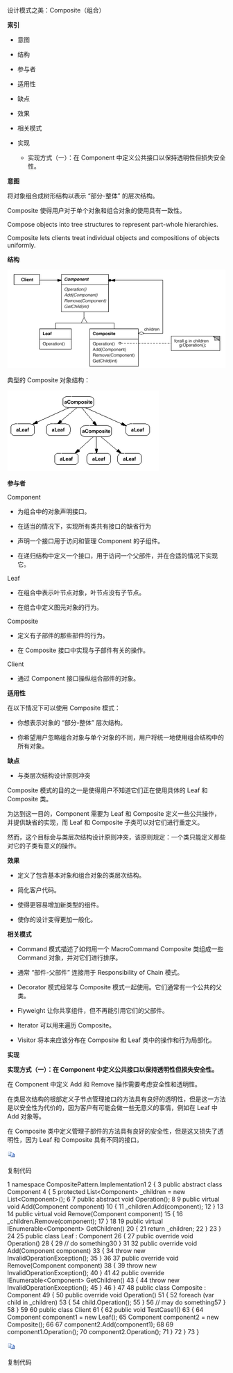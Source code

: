 设计模式之美：Composite（组合）

**索引**

-   意图

-   结构

-   参与者

-   适用性

-   缺点

-   效果

-   相关模式

-   实现

    -   实现方式（一）：在 Component 中定义公共接口以保持透明性但损失安全性。

**意图**

将对象组合成树形结构以表示 “部分-整体” 的层次结构。

Composite 使得用户对于单个对象和组合对象的使用具有一致性。

Compose objects into tree structures to represent part-whole hierarchies.

Composite lets clients treat individual objects and compositions of objects
uniformly.

**结构**

![120166157079.png](media/c03017c41ac99aa131b7e675f1022124.png)

典型的 Composite 对象结构：

![120529122324.png](media/f2793f123ffd3e6517ffca83c3b4218e.png)

**参与者**

Component

-   为组合中的对象声明接口。

-   在适当的情况下，实现所有类共有接口的缺省行为

-   声明一个接口用于访问和管理 Component 的子组件。

-   在递归结构中定义一个接口，用于访问一个父部件，并在合适的情况下实现它。

Leaf

-   在组合中表示叶节点对象，叶节点没有子节点。

-   在组合中定义图元对象的行为。

Composite

-   定义有子部件的那些部件的行为。

-   在 Composite 接口中实现与子部件有关的操作。

Client

-   通过 Component 接口操纵组合部件的对象。

**适用性**

在以下情况下可以使用 Composite 模式：

-   你想表示对象的 “部分-整体” 层次结构。

-   你希望用户忽略组合对象与单个对象的不同，用户将统一地使用组合结构中的所有对象。

**缺点**

-   与类层次结构设计原则冲突

Composite 模式的目的之一是使得用户不知道它们正在使用具体的 Leaf 和 Composite
类。

为达到这一目的，Component 需要为 Leaf 和 Composite
定义一些公共操作，并提供缺省的实现，而 Leaf 和 Composite
子类可以对它们进行重定义。

然而，这个目标会与类层次结构设计原则冲突，该原则规定：一个类只能定义那些对它的子类有意义的操作。

**效果**

-   定义了包含基本对象和组合对象的类层次结构。

-   简化客户代码。

-   使得更容易增加新类型的组件。

-   使你的设计变得更加一般化。

**相关模式**

-   Command 模式描述了如何用一个 MacroCommand Composite 类组成一些 Command
    对象，并对它们进行排序。

-   通常 “部件-父部件” 连接用于 Responsibility of Chain 模式。

-   Decorator 模式经常与 Composite 模式一起使用。它们通常有一个公共的父类。

-   Flyweight 让你共享组件，但不再能引用它们的父部件。

-   Iterator 可以用来遍历 Composite。

-   Visitor 将本来应该分布在 Composite 和 Leaf 类中的操作和行为局部化。

**实现**

**实现方式（一）：在 Component 中定义公共接口以保持透明性但损失安全性。**

在 Component 中定义 Add 和 Remove 操作需要考虑安全性和透明性。

在类层次结构的根部定义子节点管理接口的方法具有良好的透明性，但是这一方法是以安全性为代价的，因为客户有可能会做一些无意义的事情，例如在
Leaf 中 Add 对象等。

在 Composite
类中定义管理子部件的方法具有良好的安全性，但是这又损失了透明性，因为 Leaf 和
Composite 具有不同的接口。

![copycode.gif](media/51e409b11aa51c150090697429a953ed.gif)

复制代码

1 namespace CompositePattern.Implementation1 2 { 3 public abstract class
Component 4 { 5 protected List\<Component\> \_children = new
List\<Component\>(); 6 7 public abstract void Operation(); 8 9 public virtual
void Add(Component component) 10 { 11 \_children.Add(component); 12 } 13 14
public virtual void Remove(Component component) 15 { 16
\_children.Remove(component); 17 } 18 19 public virtual IEnumerable\<Component\>
GetChildren() 20 { 21 return \_children; 22 } 23 } 24 25 public class Leaf :
Component 26 { 27 public override void Operation() 28 { 29 // do something30 }
31 32 public override void Add(Component component) 33 { 34 throw new
InvalidOperationException(); 35 } 36 37 public override void Remove(Component
component) 38 { 39 throw new InvalidOperationException(); 40 } 41 42 public
override IEnumerable\<Component\> GetChildren() 43 { 44 throw new
InvalidOperationException(); 45 } 46 } 47 48 public class Composite : Component
49 { 50 public override void Operation() 51 { 52 foreach (var child in
\_children) 53 { 54 child.Operation(); 55 } 56 // may do something57 } 58 } 59
60 public class Client 61 { 62 public void TestCase1() 63 { 64 Component
component1 = new Leaf(); 65 Component component2 = new Composite(); 66 67
component2.Add(component1); 68 69 component1.Operation(); 70
component2.Operation(); 71 } 72 } 73 }

![copycode.gif](media/51e409b11aa51c150090697429a953ed.gif)

复制代码
